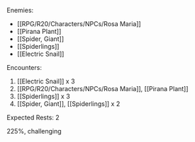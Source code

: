 Enemies:
- [[RPG/R20/Characters/NPCs/Rosa Maria]]
- [[Pirana Plant]]
- [[Spider, Giant]]
- [[Spiderlings]]
- [[Electric Snail]]

Encounters:
1. [[Electric Snail]] x 3
2. [[RPG/R20/Characters/NPCs/Rosa Maria]], [[Pirana Plant]]
3. [[Spiderlings]] x 3
4. [[Spider, Giant]], [[Spiderlings]] x 2

Expected Rests: 2

225%, challenging
